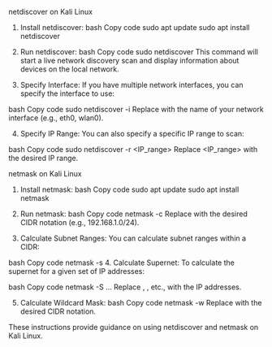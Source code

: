 netdiscover on Kali Linux
1. Install netdiscover:
bash
Copy code
sudo apt update
sudo apt install netdiscover
2. Run netdiscover:
bash
Copy code
sudo netdiscover
This command will start a live network discovery scan and display information about devices on the local network.

3. Specify Interface:
If you have multiple network interfaces, you can specify the interface to use:

bash
Copy code
sudo netdiscover -i <interface>
Replace <interface> with the name of your network interface (e.g., eth0, wlan0).

4. Specify IP Range:
You can also specify a specific IP range to scan:

bash
Copy code
sudo netdiscover -r <IP_range>
Replace <IP_range> with the desired IP range.

netmask on Kali Linux
1. Install netmask:
bash
Copy code
sudo apt update
sudo apt install netmask
2. Run netmask:
bash
Copy code
netmask -c <CIDR>
Replace <CIDR> with the desired CIDR notation (e.g., 192.168.1.0/24).

3. Calculate Subnet Ranges:
You can calculate subnet ranges within a CIDR:

bash
Copy code
netmask -s <CIDR>
4. Calculate Supernet:
To calculate the supernet for a given set of IP addresses:

bash
Copy code
netmask -S <IP1> <IP2> ...
Replace <IP1>, <IP2>, etc., with the IP addresses.

5. Calculate Wildcard Mask:
bash
Copy code
netmask -w <CIDR>
Replace <CIDR> with the desired CIDR notation.

These instructions provide guidance on using netdiscover and netmask on Kali Linux. 